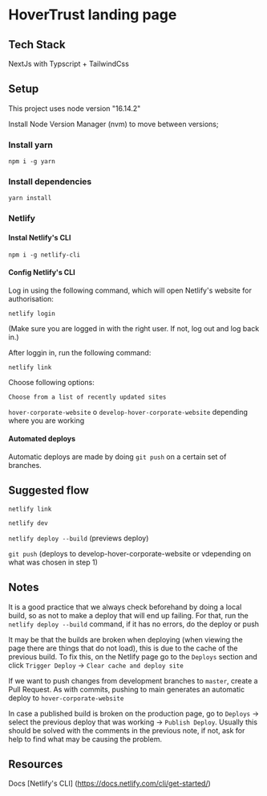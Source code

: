 # HoverTrust landing page

## Tech Stack

NextJs with Typscript + TailwindCss

## Setup

This project uses node version "16.14.2"

Install Node Version Manager (nvm) to move between versions;

### Install yarn

`npm i -g yarn`

### Install dependencies

`yarn install`

### Netlify

#### Instal Netlify's CLI

`npm i -g netlify-cli`

#### Config Netlify's CLI

Log in using the following command, which will open Netlify's website for authorisation:

`netlify login`

(Make sure you are logged in with the right user. If not, log out and log back in.)

After loggin in, run the following command:

`netlify link`

Choose following options:

`Choose from a list of recently updated sites`

`hover-corporate-website` o `develop-hover-corporate-website` depending where you are working

#### Automated deploys

Automatic deploys are made by doing `git push` on a certain set of branches.

## Suggested flow

`netlify link`

`netlify dev`

`netlify deploy --build` (previews deploy)

`git push` (deploys to develop-hover-corporate-website or vdepending on what was chosen in step 1)

## Notes

It is a good practice that we always check beforehand by doing a local build, so as not to make a deploy that will end up failing. For that, run the `netlify deploy --build` command, if it has no errors, do the deploy or push

It may be that the builds are broken when deploying (when viewing the page there are things that do not load), this is due to the cache of the previous build. To fix this, on the Netlify page go to the `Deploys` section and click `Trigger Deploy` -> `Clear cache and deploy site`

If we want to push changes from development branches to `master`, create a Pull Request. As with commits, pushing to main generates an automatic deploy to `hover-corporate-website`

In case a published build is broken on the production page, go to `Deploys` -> select the previous deploy that was working -> `Publish Deploy`. Usually this should be solved with the comments in the previous note, if not, ask for help to find what may be causing the problem.

## Resources

Docs [Netlify's CLI] (https://docs.netlify.com/cli/get-started/)
